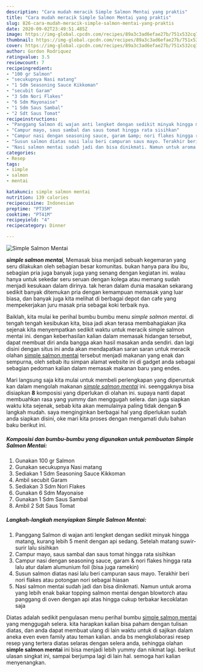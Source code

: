 ```yaml
---
description: "Cara mudah meracik Simple Salmon Mentai yang praktis"
title: "Cara mudah meracik Simple Salmon Mentai yang praktis"
slug: 826-cara-mudah-meracik-simple-salmon-mentai-yang-praktis
date: 2020-09-02T23:49:51.485Z
image: https://img-global.cpcdn.com/recipes/89a3c3ad6efae27b/751x532cq70/simple-salmon-mentai-foto-resep-utama.jpg
thumbnail: https://img-global.cpcdn.com/recipes/89a3c3ad6efae27b/751x532cq70/simple-salmon-mentai-foto-resep-utama.jpg
cover: https://img-global.cpcdn.com/recipes/89a3c3ad6efae27b/751x532cq70/simple-salmon-mentai-foto-resep-utama.jpg
author: Gordon Rodriquez
ratingvalue: 3.5
reviewcount: 7
recipeingredient:
- "100 gr Salmon"
- "secukupnya Nasi matang"
- "1 Sdm Seasoning Sauce Kikkoman"
- "secubit Garam"
- "3 Sdm Nori Flakes"
- "6 Sdm Mayonaise"
- "1 Sdm Saus Sambal"
- "2 Sdt Saus Tomat"
recipeinstructions:
- "Panggang Salmon di wajan anti lengket dengan sedikit minyak hingga matang, kurang lebih 5 menit dengan api sedang. Setelah matang suwir-surir lalu sisihkan"
- "Campur mayo, saus sambal dan saus tomat hingga rata sisihkan"
- "Campur nasi dengan seasoning sauce, garam &amp; nori flakes hingga rata lalu atur dalam alumunium foil (bisa juga ramekin)"
- "Susun salmon diatas nasi lalu beri campuran saus mayo. Terakhir beri nori flakes atau potongan nori sebagai hiasan"
- "Nasi salmon mentai sudah jadi dan bisa dinikmati. Namun untuk aroma yang lebih enak bakar topping salmon mentai dengan blowtorch atau panggang di oven dengan api atas hingga cukup terbakar kecoklatan saja"
categories:
- Resep
tags:
- simple
- salmon
- mentai

katakunci: simple salmon mentai 
nutrition: 139 calories
recipecuisine: Indonesian
preptime: "PT35M"
cooktime: "PT41M"
recipeyield: "4"
recipecategory: Dinner

---
```



![Simple Salmon Mentai](https://img-global.cpcdn.com/recipes/89a3c3ad6efae27b/751x532cq70/simple-salmon-mentai-foto-resep-utama.jpg)

<b><i>simple salmon mentai</i></b>, Memasak bisa menjadi sebuah kegemaran yang seru dilakukan oleh sebagian besar komunitas. bukan hanya para ibu ibu, sebagian pria juga banyak juga yang senang dengan kegiatan ini. walau hanya untuk sekedar seru seruan dengan kolega atau memang sudah menjadi kesukaan dalam dirinya. tak heran dalam dunia masakan sekarang sedikit banyak ditemukan pria dengan kemampuan memasak yang luar biasa, dan banyak juga kita melihat di berbagai depot dan cafe yang mempekerjakan juru masak pria sebagai koki terbaik nya.

Baiklah, kita mulai ke perihal bumbu bumbu menu <i>simple salmon mentai</i>. di tengah tengah kesibukan kita, bisa jadi akan terasa membahagiakan jika sejenak kita menyempatkan sedikit waktu untuk meracik simple salmon mentai ini. dengan keberhasilan kalian dalam memasak hidangan tersebut, dapat membuat diri anda bangga akan hasil masakan anda sendiri. dan lagi disini dengan situs ini anda akan mendapatkan saran saran untuk meracik olahan <u>simple salmon mentai</u> tersebut menjadi makanan yang enak dan sempurna, oleh sebab itu simpan alamat website ini di gadget anda sebagai sebagian pedoman kalian dalam memasak makanan baru yang endes.




Mari langsung saja kita mulai untuk membeli perlengkapan yang diperuntuk kan dalam mengolah makanan <u><i>simple salmon mentai</i></u> ini. seenggaknya bisa disiapkan <b>8</b> komposisi yang diperlukan di olahan ini. supaya nanti dapat membuahkan rasa yang yummy dan menggugah selera. dan juga siapkan waktu kita sejenak, sebab kita akan memulainya paling tidak dengan <b>5</b> langkah mudah. saya menginginkan berbagai hal yang diperlukan sudah anda siapkan disini, oke mari kita proses dengan mengamati dulu bahan baku berikut ini.

<!--inarticleads1-->

##### Komposisi dan bumbu-bumbu yang digunakan untuk pembuatan Simple Salmon Mentai:

1. Gunakan 100 gr Salmon
1. Gunakan secukupnya Nasi matang
1. Sediakan 1 Sdm Seasoning Sauce Kikkoman
1. Ambil secubit Garam
1. Sediakan 3 Sdm Nori Flakes
1. Gunakan 6 Sdm Mayonaise
1. Gunakan 1 Sdm Saus Sambal
1. Ambil 2 Sdt Saus Tomat




<!--inarticleads2-->

##### Langkah-langkah menyiapkan Simple Salmon Mentai:

1. Panggang Salmon di wajan anti lengket dengan sedikit minyak hingga matang, kurang lebih 5 menit dengan api sedang. Setelah matang suwir-surir lalu sisihkan
1. Campur mayo, saus sambal dan saus tomat hingga rata sisihkan
1. Campur nasi dengan seasoning sauce, garam &amp; nori flakes hingga rata lalu atur dalam alumunium foil (bisa juga ramekin)
1. Susun salmon diatas nasi lalu beri campuran saus mayo. Terakhir beri nori flakes atau potongan nori sebagai hiasan
1. Nasi salmon mentai sudah jadi dan bisa dinikmati. Namun untuk aroma yang lebih enak bakar topping salmon mentai dengan blowtorch atau panggang di oven dengan api atas hingga cukup terbakar kecoklatan saja




Diatas adalah sedikit pengulasan menu perihal bumbu <u>simple salmon mentai</u> yang menggugah selera. kita harapkan kalian bisa paham dengan tulisan diatas, dan anda dapat membuat ulang di lain waktu untuk di sajikan dalam aneka even even family atau teman kalian. anda bs mengkolaborasi resep resep yang tertera diatas selaras dengan selera anda, sehingga olahan <b>simple salmon mentai</b> ini bisa menjadi lebih yummy dan nikmat lagi. berikut ulasan singkat ini, sampai berjumpa lagi di lain hal. semoga hari kalian menyenangkan.
